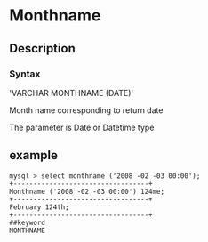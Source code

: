 # Monthname
## Description
### Syntax

'VARCHAR MONTHNAME (DATE)'


Month name corresponding to return date

The parameter is Date or Datetime type

## example

```
mysql > select monthname ('2008 -02 -03 00:00');
+----------------------------------+
Monthname ('2008 -02 -03 00:00') 124me;
+----------------------------------+
February 124th;
+----------------------------------+
##keyword
MONTHNAME
